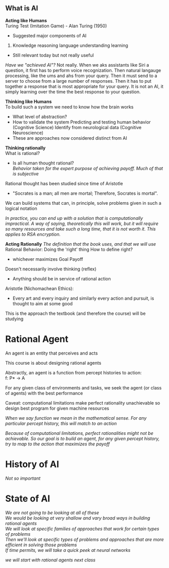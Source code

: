 
## What is AI
**Acting like Humans**  
Turing Test (Imitation Game) - Alan Turing (1950)
- Suggested major components of AI
1. Knowledge
reasoning
language understanding
learning
- Still relevant today but not really useful

*Have we "achieved AI"?*
Not really. 
When we aks assistants like Siri a question, it first has to perform voice recognization. Then natural langauge processing, like the ums and ahs from your query. Then it must send to a server to choose from a large number of responses. Then it has to put together a response that is most appropriate for your query.
It is not an AI, it simply learning over the time the best response to your question.


**Thinking like Humans**  
To build such a system we need to know how the brain works
- What level of abstraction?
- How to validate the system
Predicting and testing human behavior (Cognitive Science)
Identify from neurological data (Cognitive Neuroscience)  
- These are approaches now considered distinct from AI

**Thinking rationally**  
What is rational?
- Is all human thought rational?  
*Behavior taken for the expert purpose of achieving payoff. Much of that is subjective* 

Rational thought has been studied since time of Aristotle
- "Socrates is a man; all men are mortal; Therefore, Socrates is mortal".

We can build systems that can, in principle, solve problems given in such a logical notation

*In practice, you can end up with a solution that is computationally impractical. A way of saying, theoretically this will work, but it will require so many resources and take such a long time, that it is not worth it. This applies to RSA encryption.*

**Acting Rationally**
*The definition that the book uses, and that we will use*  
Rational Behavior: Doing the 'right' thing
How to define right?
- whichever maximizes Goal Payoff  

Doesn't necessarily involve thinking (reflex)  
- Anything should be in service of rational action

Aristotle (Nichomachean Ethics):
- Every art and every inquiry and similarly every action and pursuit, is thought to aim at some good  

This is the approach the textbook (and therefore the course) will be studying  

# Rational Agent  
An agent is an entity that perceives and acts 

This course is about designing rational agents  

Abstractly, an agent is a function from percept histories to action:  
f: P* -> A  

For any given class of environments and tasks, we seek the agent (or class of agents) with the best performance  

Caveat: computational limitations make perfect rationality unachievable so design best program for given machine resources  

*When we say function we mean in the mathematical sense. For any particular percept history, this will match to an action*

*Because of computational limitations, perfect rationalities might not be achievable. So our goal is to build an agent, for any given percept history, try to map to the action that maximizes the payoff*

# History of AI
*Not so important*  

# State of AI  
*We are not going to be looking at all of these*  
*We would be looking at very shallow and vary broad ways in building rational agents*  
*We will look at specific families of approaches that work for certain types of problems*  
*Then we'll look at specific types of problems and approaches that are more efficient in solving those problems*  
*If time permits, we will take a quick peek at neural networks*  

*we will start with rational agents next class*